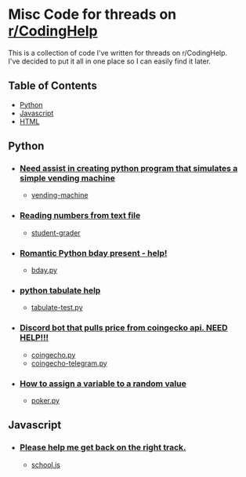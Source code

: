 # Misc Code for threads on [r/CodingHelp](https://www.reddit.com/r/CodingHelp/)

This is a collection of code I've written for threads on r/CodingHelp.<br>
I've decided to put it all in one place so I can easily find it later.

## Table of Contents
- [Python](#python)
- [Javascript](#javascript)
- [HTML](#html)

## Python
- ### [Need assist in creating python program that simulates a simple vending machine](https://www.reddit.com/r/CodingHelp/comments/z82c7s/need_assist_in_creating_python_program_that/)
    - [vending-machine](/vending-machine/)
- ### [Reading numbers from text file](https://www.reddit.com/r/CodingHelp/comments/refo9e/reading_numbers_from_text_file/)
    - [student-grader](/student-grader/)
- ### [Romantic Python bday present - help!](https://www.reddit.com/r/CodingHelp/comments/r1v1x5/romantic_python_bday_present_help/)
    - [bday.py](/bday.py)
- ### [python tabulate help](https://www.reddit.com/r/CodingHelp/comments/r0du5h/python_tabulate_help/)
    - [tabulate-test.py](/tabulate-test.py)
- ### [Discord bot that pulls price from coingecko api. NEED HELP!!!](https://www.reddit.com/r/CodingHelp/comments/qzd4nv/discord_bot_that_pulls_price_from_coingecko_api/)
    - [coingecho.py](/coingecko.py)
    - [coingecho-telegram.py](/coingecko-telegram.py)
- ### [How to assign a variable to a random value](https://www.reddit.com/r/CodingHelp/comments/qzjoos/how_to_assign_a_variable_to_a_random_value/)
    - [poker.py](/poker.py)

## Javascript
- ### [Please help me get back on the right track.](https://www.reddit.com/r/CodingHelp/comments/qza6wu/please_help_me_get_back_on_the_right_track/)
    - [school.js](/school.js)